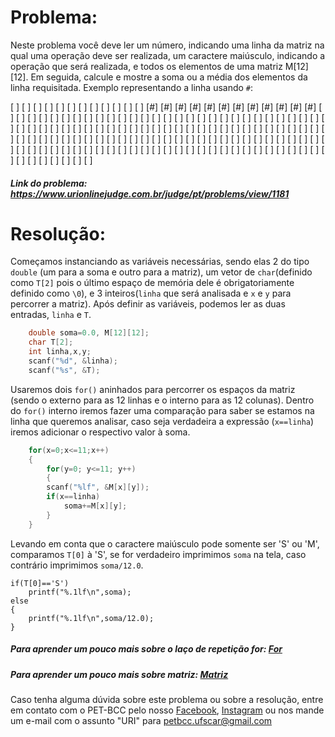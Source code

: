 # Problema:
Neste problema você deve ler um número, indicando uma linha da matriz na qual uma operação deve ser realizada, um caractere maiúsculo, indicando a operação que será realizada, e todos os elementos de uma matriz M[12][12]. Em seguida, calcule e mostre a soma ou a média dos elementos da linha requisitada.
Exemplo representando a linha usando `#`:
 
[ ] [ ] [ ] [ ] [ ] [ ] [ ] [ ] [ ] [ ] [ ] [ ]
[#] [#] [#] [#] [#] [#] [#] [#] [#] [#] [#] [#]
[ ] [ ] [ ] [ ] [ ] [ ] [ ] [ ] [ ] [ ] [ ] [ ]
[ ] [ ] [ ] [ ] [ ] [ ] [ ] [ ] [ ] [ ] [ ] [ ]
[ ] [ ] [ ] [ ] [ ] [ ] [ ] [ ] [ ] [ ] [ ] [ ]
[ ] [ ] [ ] [ ] [ ] [ ] [ ] [ ] [ ] [ ] [ ] [ ]
[ ] [ ] [ ] [ ] [ ] [ ] [ ] [ ] [ ] [ ] [ ] [ ]
[ ] [ ] [ ] [ ] [ ] [ ] [ ] [ ] [ ] [ ] [ ] [ ]
[ ] [ ] [ ] [ ] [ ] [ ] [ ] [ ] [ ] [ ] [ ] [ ]
[ ] [ ] [ ] [ ] [ ] [ ] [ ] [ ] [ ] [ ] [ ] [ ]
[ ] [ ] [ ] [ ] [ ] [ ] [ ] [ ] [ ] [ ] [ ] [ ]
[ ] [ ] [ ] [ ] [ ] [ ] [ ] [ ] [ ] [ ] [ ] [ ]
 
##### Link do problema: https://www.urionlinejudge.com.br/judge/pt/problems/view/1181
 
 
# Resolução:
 
Começamos instanciando as variáveis necessárias, sendo elas 2 do tipo `double` (um para a soma e outro para a matriz), um vetor de `char`(definido como `T[2]` pois o último espaço de memória dele é obrigatoriamente definido como `\0`), e 3 inteiros(`linha` que será analisada e `x` e `y` para percorrer a matriz).
Após definir as variáveis, podemos ler as duas entradas, `linha` e `T`.
 
```c
    double soma=0.0, M[12][12];
    char T[2];
    int linha,x,y;
    scanf("%d", &linha);
    scanf("%s", &T);
```
 
Usaremos dois `for()` aninhados para percorrer os espaços da matriz (sendo o externo para as 12 linhas e o interno para as 12 colunas).
Dentro do `for()` interno iremos fazer uma comparação para saber se estamos na linha que queremos analisar, caso seja verdadeira a expressão (`x==linha`) iremos adicionar o respectivo valor à soma.
```c
    for(x=0;x<=11;x++)
    {
        for(y=0; y<=11; y++)
        {
        scanf("%lf", &M[x][y]);
        if(x==linha)
            soma+=M[x][y];
        }
    }
```
Levando em conta que o caractere maiúsculo pode somente ser 'S' ou 'M', comparamos `T[0]` à 'S', se for verdadeiro imprimimos `soma` na tela, caso contrário imprimimos `soma/12.0`.
 
    if(T[0]=='S')
        printf("%.1lf\n",soma);
    else
    {
        printf("%.1lf\n",soma/12.0);
    }
 
 
##### Para aprender um pouco mais sobre o laço de repetição for: [For](http://linguagemc.com.br/a-estrutura-de-repeticao-for-em-c/)
 
##### Para aprender um pouco mais sobre matriz: [Matriz](http://linguagemc.com.br/matriz-em-c/)
 
Caso tenha alguma dúvida sobre este problema ou sobre a resolução, entre em contato com o PET-BCC pelo nosso
[Facebook](https://www.facebook.com/petbcc/),
[Instagram](https://www.instagram.com/petbcc.ufscar/)
ou nos mande um e-mail com o assunto "URI" para  petbcc.ufscar@gmail.com